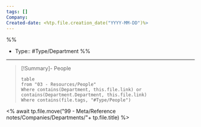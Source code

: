 ```yaml
---
tags: []
Company: 
Created-date: <%tp.file.creation_date("YYYY-MM-DD")%>
---
```

%%
- Type:: #Type/Department 
%%
___
> [!Summary]- People
> ```dataview
> table
> from "03 - Resources/People"
> Where contains(Department, this.file.link) or contains(Department.Department, this.file.link)
> Where contains(file.tags, "#Type/People")
> ```

<% await tp.file.move("99 - Meta/Reference notes/Companies/Departments/"+ tp.file.title) %>